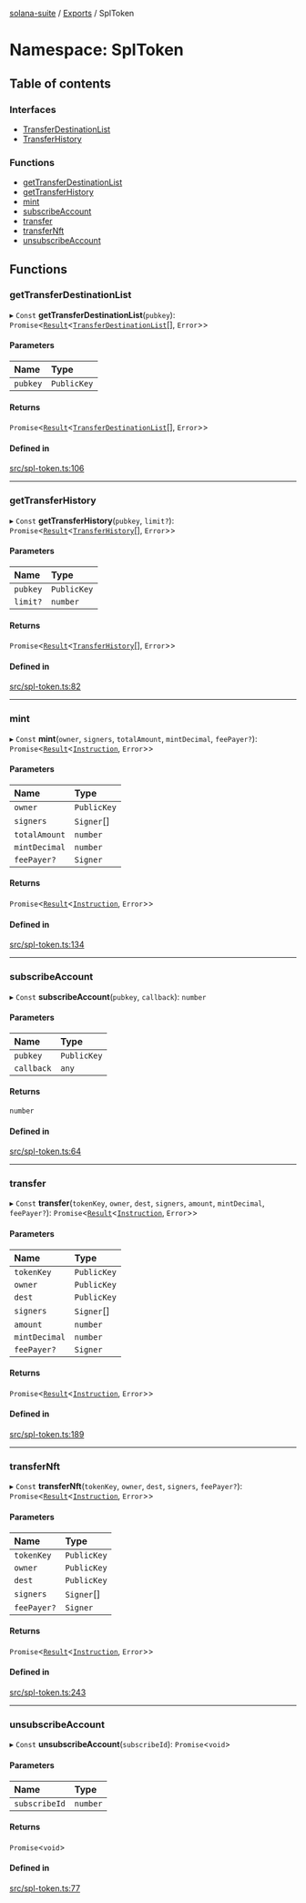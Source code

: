 [solana-suite](../README.md) / [Exports](../modules.md) / SplToken

# Namespace: SplToken

## Table of contents

### Interfaces

- [TransferDestinationList](../interfaces/SplToken.TransferDestinationList.md)
- [TransferHistory](../interfaces/SplToken.TransferHistory.md)

### Functions

- [getTransferDestinationList](SplToken.md#gettransferdestinationlist)
- [getTransferHistory](SplToken.md#gettransferhistory)
- [mint](SplToken.md#mint)
- [subscribeAccount](SplToken.md#subscribeaccount)
- [transfer](SplToken.md#transfer)
- [transferNft](SplToken.md#transfernft)
- [unsubscribeAccount](SplToken.md#unsubscribeaccount)

## Functions

### getTransferDestinationList

▸ `Const` **getTransferDestinationList**(`pubkey`): `Promise`<[`Result`](../modules.md#result)<[`TransferDestinationList`](../interfaces/SplToken.TransferDestinationList.md)[], `Error`\>\>

#### Parameters

| Name | Type |
| :------ | :------ |
| `pubkey` | `PublicKey` |

#### Returns

`Promise`<[`Result`](../modules.md#result)<[`TransferDestinationList`](../interfaces/SplToken.TransferDestinationList.md)[], `Error`\>\>

#### Defined in

[src/spl-token.ts:106](https://github.com/fukaoi/solana-suite/blob/368a1a5/src/spl-token.ts#L106)

___

### getTransferHistory

▸ `Const` **getTransferHistory**(`pubkey`, `limit?`): `Promise`<[`Result`](../modules.md#result)<[`TransferHistory`](../interfaces/SplToken.TransferHistory.md)[], `Error`\>\>

#### Parameters

| Name | Type |
| :------ | :------ |
| `pubkey` | `PublicKey` |
| `limit?` | `number` |

#### Returns

`Promise`<[`Result`](../modules.md#result)<[`TransferHistory`](../interfaces/SplToken.TransferHistory.md)[], `Error`\>\>

#### Defined in

[src/spl-token.ts:82](https://github.com/fukaoi/solana-suite/blob/368a1a5/src/spl-token.ts#L82)

___

### mint

▸ `Const` **mint**(`owner`, `signers`, `totalAmount`, `mintDecimal`, `feePayer?`): `Promise`<[`Result`](../modules.md#result)<[`Instruction`](../classes/Instruction.md), `Error`\>\>

#### Parameters

| Name | Type |
| :------ | :------ |
| `owner` | `PublicKey` |
| `signers` | `Signer`[] |
| `totalAmount` | `number` |
| `mintDecimal` | `number` |
| `feePayer?` | `Signer` |

#### Returns

`Promise`<[`Result`](../modules.md#result)<[`Instruction`](../classes/Instruction.md), `Error`\>\>

#### Defined in

[src/spl-token.ts:134](https://github.com/fukaoi/solana-suite/blob/368a1a5/src/spl-token.ts#L134)

___

### subscribeAccount

▸ `Const` **subscribeAccount**(`pubkey`, `callback`): `number`

#### Parameters

| Name | Type |
| :------ | :------ |
| `pubkey` | `PublicKey` |
| `callback` | `any` |

#### Returns

`number`

#### Defined in

[src/spl-token.ts:64](https://github.com/fukaoi/solana-suite/blob/368a1a5/src/spl-token.ts#L64)

___

### transfer

▸ `Const` **transfer**(`tokenKey`, `owner`, `dest`, `signers`, `amount`, `mintDecimal`, `feePayer?`): `Promise`<[`Result`](../modules.md#result)<[`Instruction`](../classes/Instruction.md), `Error`\>\>

#### Parameters

| Name | Type |
| :------ | :------ |
| `tokenKey` | `PublicKey` |
| `owner` | `PublicKey` |
| `dest` | `PublicKey` |
| `signers` | `Signer`[] |
| `amount` | `number` |
| `mintDecimal` | `number` |
| `feePayer?` | `Signer` |

#### Returns

`Promise`<[`Result`](../modules.md#result)<[`Instruction`](../classes/Instruction.md), `Error`\>\>

#### Defined in

[src/spl-token.ts:189](https://github.com/fukaoi/solana-suite/blob/368a1a5/src/spl-token.ts#L189)

___

### transferNft

▸ `Const` **transferNft**(`tokenKey`, `owner`, `dest`, `signers`, `feePayer?`): `Promise`<[`Result`](../modules.md#result)<[`Instruction`](../classes/Instruction.md), `Error`\>\>

#### Parameters

| Name | Type |
| :------ | :------ |
| `tokenKey` | `PublicKey` |
| `owner` | `PublicKey` |
| `dest` | `PublicKey` |
| `signers` | `Signer`[] |
| `feePayer?` | `Signer` |

#### Returns

`Promise`<[`Result`](../modules.md#result)<[`Instruction`](../classes/Instruction.md), `Error`\>\>

#### Defined in

[src/spl-token.ts:243](https://github.com/fukaoi/solana-suite/blob/368a1a5/src/spl-token.ts#L243)

___

### unsubscribeAccount

▸ `Const` **unsubscribeAccount**(`subscribeId`): `Promise`<`void`\>

#### Parameters

| Name | Type |
| :------ | :------ |
| `subscribeId` | `number` |

#### Returns

`Promise`<`void`\>

#### Defined in

[src/spl-token.ts:77](https://github.com/fukaoi/solana-suite/blob/368a1a5/src/spl-token.ts#L77)
